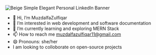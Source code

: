 ![Beige Simple Elegant Personal LinkedIn Banner](https://github.com/user-attachments/assets/5b42a240-89a0-425a-9770-ed740fa6389e)

- 👋 Hi, I’m MuzdalfaZulfiqar
- 👀 I’m interested in web development and software documentation
- 🌱 I’m currently learning and exploring MERN Stack
- 📫 How to reach me muzdalfazulfiqar11@gmail.com
- 😄 Pronouns: she/her
-  I am looking to colloborate on open-source projects

<!---
MuzdalfaZulfiqar/MuzdalfaZulfiqar is a ✨ special ✨ repository because its `README.md` (this file) appears on your GitHub profile.
You can click the Preview link to take a look at your changes.
--->
